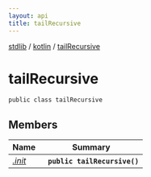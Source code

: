 ```yaml
---
layout: api
title: tailRecursive
---
```

[stdlib](../../index.md) / [kotlin](../index.md) / [tailRecursive](index.md)

# tailRecursive

```
public class tailRecursive
```

## Members

| Name | Summary |
|------|---------|
|[*.init*](_init_.md)|&nbsp;&nbsp;**`public tailRecursive()`**<br>|
